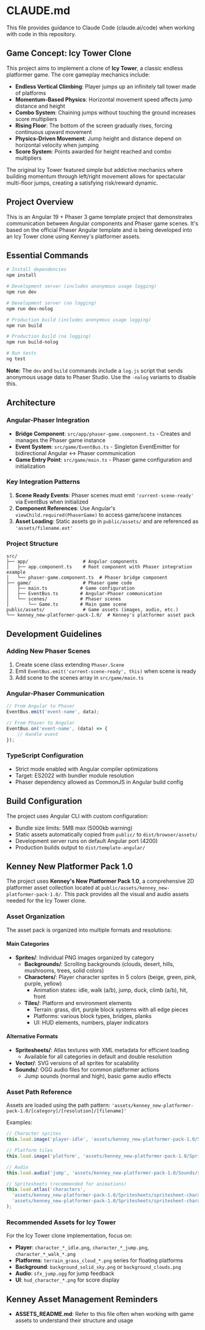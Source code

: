 # CLAUDE.md

This file provides guidance to Claude Code (claude.ai/code) when working with code in this repository.

## Game Concept: Icy Tower Clone

This project aims to implement a clone of **Icy Tower**, a classic endless platformer game. The core gameplay mechanics include:

- **Endless Vertical Climbing**: Player jumps up an infinitely tall tower made of platforms
- **Momentum-Based Physics**: Horizontal movement speed affects jump distance and height
- **Combo System**: Chaining jumps without touching the ground increases score multipliers
- **Rising Floor**: The bottom of the screen gradually rises, forcing continuous upward movement
- **Physics-Driven Movement**: Jump height and distance depend on horizontal velocity when jumping
- **Score System**: Points awarded for height reached and combo multipliers

The original Icy Tower featured simple but addictive mechanics where building momentum through left/right movement allows for spectacular multi-floor jumps, creating a satisfying risk/reward dynamic.

## Project Overview

This is an Angular 19 + Phaser 3 game template project that demonstrates communication between Angular components and Phaser game scenes. It's based on the official Phaser Angular template and is being developed into an Icy Tower clone using Kenney's platformer assets.

## Essential Commands

```bash
# Install dependencies
npm install

# Development server (includes anonymous usage logging)
npm run dev

# Development server (no logging)
npm run dev-nolog

# Production build (includes anonymous usage logging)
npm run build

# Production build (no logging)
npm run build-nolog

# Run tests
ng test
```

**Note:** The `dev` and `build` commands include a `log.js` script that sends anonymous usage data to Phaser Studio. Use the `-nolog` variants to disable this.

## Architecture

### Angular-Phaser Integration
- **Bridge Component**: `src/app/phaser-game.component.ts` - Creates and manages the Phaser game instance
- **Event System**: `src/game/EventBus.ts` - Singleton EventEmitter for bidirectional Angular ↔ Phaser communication
- **Game Entry Point**: `src/game/main.ts` - Phaser game configuration and initialization

### Key Integration Patterns
1. **Scene Ready Events**: Phaser scenes must emit `'current-scene-ready'` via EventBus when initialized
2. **Component References**: Use Angular's `viewChild.required(PhaserGame)` to access game/scene instances
3. **Asset Loading**: Static assets go in `public/assets/` and are referenced as `'assets/filename.ext'`

### Project Structure
```
src/
├── app/                    # Angular components
│   ├── app.component.ts    # Root component with Phaser integration example
│   └── phaser-game.component.ts  # Phaser bridge component
├── game/                   # Phaser game code
│   ├── main.ts            # Game configuration
│   ├── EventBus.ts        # Angular-Phaser communication
│   └── scenes/            # Phaser scenes
│       └── Game.ts        # Main game scene
public/assets/              # Game assets (images, audio, etc.)
└── kenney_new-platformer-pack-1.0/  # Kenney's platformer asset pack
```

## Development Guidelines

### Adding New Phaser Scenes
1. Create scene class extending `Phaser.Scene`
2. Emit `EventBus.emit('current-scene-ready', this)` when scene is ready
3. Add scene to the scenes array in `src/game/main.ts`

### Angular-Phaser Communication
```typescript
// From Angular to Phaser
EventBus.emit('event-name', data);

// From Phaser to Angular
EventBus.on('event-name', (data) => {
    // Handle event
});
```

### TypeScript Configuration
- Strict mode enabled with Angular compiler optimizations
- Target: ES2022 with bundler module resolution
- Phaser dependency allowed as CommonJS in Angular build config

## Build Configuration

The project uses Angular CLI with custom configuration:
- Bundle size limits: 5MB max (5000kb warning)
- Static assets automatically copied from `public/` to `dist/browser/assets/`
- Development server runs on default Angular port (4200)
- Production builds output to `dist/template-angular/`

## Kenney New Platformer Pack 1.0

The project uses **Kenney's New Platformer Pack 1.0**, a comprehensive 2D platformer asset collection located at `public/assets/kenney_new-platformer-pack-1.0/`. This pack provides all the visual and audio assets needed for the Icy Tower clone.

### Asset Organization

The asset pack is organized into multiple formats and resolutions:

#### Main Categories
- **Sprites/**: Individual PNG images organized by category
  - **Backgrounds/**: Scrolling backgrounds (clouds, desert, hills, mushrooms, trees, solid colors)
  - **Characters/**: Player character sprites in 5 colors (beige, green, pink, purple, yellow)
    - Animation states: idle, walk (a/b), jump, duck, climb (a/b), hit, front
  - **Tiles/**: Platform and environment elements
    - Terrain: grass, dirt, purple block systems with all edge pieces
    - Platforms: various block types, bridges, planks
    - UI: HUD elements, numbers, player indicators

#### Alternative Formats
- **Spritesheets/**: Atlas textures with XML metadata for efficient loading
  - Available for all categories in default and double resolution
- **Vector/**: SVG versions of all sprites for scalability
- **Sounds/**: OGG audio files for common platformer actions
  - Jump sounds (normal and high), basic game audio effects

### Asset Path Reference
Assets are loaded using the path pattern: `'assets/kenney_new-platformer-pack-1.0/[category]/[resolution]/[filename]'`

Examples:
```typescript
// Character sprites
this.load.image('player-idle', 'assets/kenney_new-platformer-pack-1.0/Sprites/Characters/Default/character_beige_idle.png');

// Platform tiles  
this.load.image('platform', 'assets/kenney_new-platformer-pack-1.0/Sprites/Tiles/Default/terrain_grass_cloud_middle.png');

// Audio
this.load.audio('jump', 'assets/kenney_new-platformer-pack-1.0/Sounds/sfx_jump.ogg');

// Spritesheets (recommended for animations)
this.load.atlas('characters', 
  'assets/kenney_new-platformer-pack-1.0/Spritesheets/spritesheet-characters-default.png',
  'assets/kenney_new-platformer-pack-1.0/Spritesheets/spritesheet-characters-default.xml'
);
```

### Recommended Assets for Icy Tower
For the Icy Tower clone implementation, focus on:
- **Player**: `character_*_idle.png`, `character_*_jump.png`, `character_*_walk_*.png`
- **Platforms**: `terrain_grass_cloud_*.png` series for floating platforms
- **Background**: `background_solid_sky.png` or `background_clouds.png`
- **Audio**: `sfx_jump.ogg` for jump feedback
- **UI**: `hud_character_*.png` for score display

## Kenney Asset Management Reminders

- **ASSETS_README.md**: Refer to this file often when working with game assets to understand their structure and usage